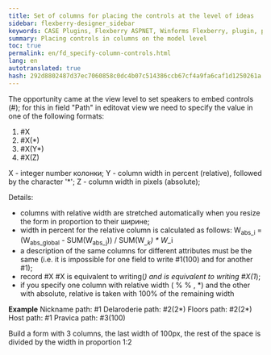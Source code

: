 ```yaml
--- 
title: Set of columns for placing the controls at the level of ideas 
sidebar: flexberry-designer_sidebar 
keywords: CASE Plugins, Flexberry ASPNET, Winforms Flexberry, plugin, performance, speaker, controls, example 
summary: Placing controls in columns on the model level 
toc: true 
permalink: en/fd_specify-column-controls.html 
lang: en 
autotranslated: true 
hash: 292d8802487d37ec7060858c0dc4b07c514386ccb67cf4a9fa6caf1d1250261a 
--- 
```


The opportunity came at the view level to set speakers to embed controls (#); 
for this in field "Path" in editovat view we need to specify the value in one of the following formats: 
1. #X 
2. #X(*) 
3. #X(Y*) 
4. #X(Z) 

X - integer number колонки; 
Y - column width in percent (relative), followed by the character '*'; 
Z - column width in pixels (absolute); 

Details: 
* columns with relative width are stretched automatically when you resize the form in proportion to their ширине; 
* width in percent for the relative column is calculated as follows: 
W<sub>abs_i</sub> = (W<sub>abs_global</sub> - SUM(W<sub>abs_j</sub>)) / SUM(W<sub>*_k</sub>) * W<sub>*_i</sub> 
* a description of the same columns for different attributes must be the same (i.e. it is impossible for one field to write #1(100) and for another #1); 
* record #X #X is equivalent to writing(*) and is equivalent to writing #X(1*); 
* if you specify one column with relative width ( % % , *) and the other with absolute, relative is taken with 100% of the remaining width 

**Example** 
Nickname path: #1 
Delaroderie path: #2(2*) 
Floors path: #2(2*) 
Host path: #1 
Pravica path: #3(100) 

Build a form with 3 columns, the last width of 100px, the rest of the space is divided by the width in proportion 1:2 






